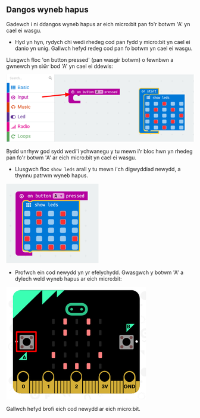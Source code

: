 ## Dangos wyneb hapus

Gadewch i ni ddangos wyneb hapus ar eich micro:bit pan fo'r botwm 'A' yn cael ei wasgu.

+ Hyd yn hyn, rydych chi wedi rhedeg cod pan fydd y micro:bit yn cael ei danio yn unig. Gallwch hefyd redeg cod pan fo botwm yn cael ei wasgu.

Llusgwch floc 'on button pressed' (pan wasgir botwm) o fewnbwn a gwnewch yn siŵr bod 'A' yn cael ei ddewis:

![sgrinlun](images/badge-button-a.png)

Bydd unrhyw god sydd wedi'i ychwanegu y tu mewn i'r bloc hwn yn rhedeg pan fo'r botwm 'A' ar eich micro:bit yn cael ei wasgu.

+ Llusgwch floc ` show leds ` arall y tu mewn i'ch digwyddiad newydd, a thynnu patrwm wyneb hapus.

![sgrinlun](images/badge-happy.png)

+ Profwch ein cod newydd yn yr efelychydd. Gwasgwch y botwm 'A' a dylech weld wyneb hapus ar eich micro:bit:

![sgrinlun](images/badge-happy-emulator.png)

Gallwch hefyd brofi eich cod newydd ar eich micro:bit.